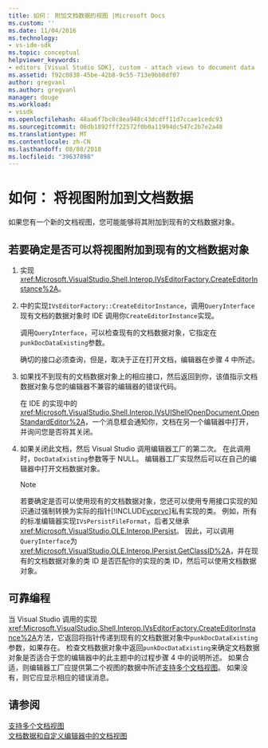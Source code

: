 ```yaml
---
title: 如何： 附加文档数据的视图 |Microsoft Docs
ms.custom: ''
ms.date: 11/04/2016
ms.technology:
- vs-ide-sdk
ms.topic: conceptual
helpviewer_keywords:
- editors [Visual Studio SDK], custom - attach views to document data
ms.assetid: f92c0838-45be-42b8-9c55-713e9bb8df07
author: gregvanl
ms.author: gregvanl
manager: douge
ms.workload:
- vssdk
ms.openlocfilehash: 48aa6f7bc0c8ea948c43dcdff11d7ccae1cedc93
ms.sourcegitcommit: 06db1892fff22572f0b0a11994dc547c2b7e2a48
ms.translationtype: MT
ms.contentlocale: zh-CN
ms.lasthandoff: 08/08/2018
ms.locfileid: "39637898"
---
```

# <a name="how-to-attach-views-to-document-data"></a>如何： 将视图附加到文档数据
如果您有一个新的文档视图，您可能能够将其附加到现有的文档数据对象。  
  
## <a name="to-determine-if-you-can-attach-a-view-to-an-existing-document-data-object"></a>若要确定是否可以将视图附加到现有的文档数据对象  
  
1.  实现 <xref:Microsoft.VisualStudio.Shell.Interop.IVsEditorFactory.CreateEditorInstance%2A>。  
  
2.  中的实现`IVsEditorFactory::CreateEditorInstance`，调用`QueryInterface`现有文档的数据对象时 IDE 调用你`CreateEditorInstance`实现。  
  
     调用`QueryInterface`，可以检查现有的文档数据对象，它指定在`punkDocDataExisting`参数。  
  
     确切的接口必须查询，但是，取决于正在打开文档，编辑器在步骤 4 中所述。  
  
3.  如果找不到现有的文档数据对象上的相应接口，然后返回到你，该值指示文档数据对象与您的编辑器不兼容的编辑器的错误代码。  
  
     在 IDE 的实现中的<xref:Microsoft.VisualStudio.Shell.Interop.IVsUIShellOpenDocument.OpenStandardEditor%2A>，一个消息框会通知你，文档在另一个编辑器中打开，并询问您是否将其关闭。  
  
4.  如果关闭此文档，然后 Visual Studio 调用编辑器工厂的第二次。 在此调用时，`DocDataExisting`参数等于 NULL。 编辑器工厂实现然后可以在自己的编辑器中打开文档数据对象。  
  
    > [!NOTE]
    >  若要确定是否可以使用现有的文档数据对象，您还可以使用专用接口实现的知识通过强制转换为实际的指针[!INCLUDE[vcprvc](../code-quality/includes/vcprvc_md.md)]私有实现的类。 例如，所有的标准编辑器实现`IVsPersistFileFormat`，后者又继承<xref:Microsoft.VisualStudio.OLE.Interop.IPersist>。 因此，可以调用`QueryInterface`为<xref:Microsoft.VisualStudio.OLE.Interop.IPersist.GetClassID%2A>，并在现有的文档数据对象的类 ID 是否匹配你的实现的类 ID，然后可以使用文档数据对象。  
  
## <a name="robust-programming"></a>可靠编程  
 当 Visual Studio 调用的实现<xref:Microsoft.VisualStudio.Shell.Interop.IVsEditorFactory.CreateEditorInstance%2A>方法，它返回将指针传递到现有的文档数据对象中`punkDocDataExisting`参数，如果存在。 检查文档数据对象中返回`punkDocDataExisting`来确定文档数据对象是否适合于您的编辑器中的此主题中的过程步骤 4 中的说明所述。 如果合适，则编辑器工厂应提供第二个视图的数据中所述[支持多个文档视图](../extensibility/supporting-multiple-document-views.md)。 如果没有，则它应显示相应的错误消息。  
  
## <a name="see-also"></a>请参阅  
 [支持多个文档视图](../extensibility/supporting-multiple-document-views.md)   
 [文档数据和自定义编辑器中的文档视图](../extensibility/document-data-and-document-view-in-custom-editors.md)